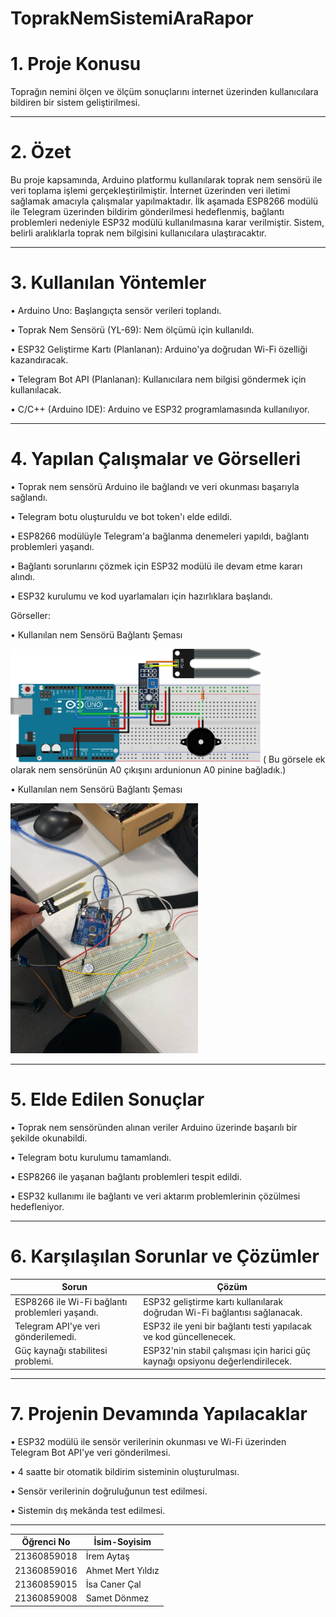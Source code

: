 # ToprakNemSistemiAraRapor

# 1. Proje Konusu
   
Toprağın nemini ölçen ve ölçüm sonuçlarını internet üzerinden kullanıcılara bildiren bir sistem geliştirilmesi.
________________________________________
# 2. Özet 
Bu proje kapsamında, Arduino platformu kullanılarak toprak nem sensörü ile veri toplama işlemi gerçekleştirilmiştir. İnternet üzerinden veri iletimi sağlamak amacıyla çalışmalar yapılmaktadır. İlk aşamada ESP8266 modülü ile Telegram üzerinden bildirim gönderilmesi hedeflenmiş, bağlantı problemleri nedeniyle ESP32 modülü kullanılmasına karar verilmiştir. Sistem, belirli aralıklarla toprak nem bilgisini kullanıcılara ulaştıracaktır.
________________________________________
# 3. Kullanılan Yöntemler

•	Arduino Uno: Başlangıçta sensör verileri toplandı.

•	Toprak Nem Sensörü (YL-69): Nem ölçümü için kullanıldı.

•	ESP32 Geliştirme Kartı (Planlanan): Arduino'ya doğrudan Wi-Fi özelliği kazandıracak.

•	Telegram Bot API (Planlanan): Kullanıcılara nem bilgisi göndermek için kullanılacak.

•	C/C++ (Arduino IDE): Arduino ve ESP32 programlamasında kullanılıyor.

________________________________________
# 4. Yapılan Çalışmalar ve Görselleri

•	Toprak nem sensörü Arduino ile bağlandı ve veri okunması başarıyla sağlandı.

•	Telegram botu oluşturuldu ve bot token'ı elde edildi.

•	ESP8266 modülüyle Telegram'a bağlanma denemeleri yapıldı, bağlantı problemleri yaşandı.

•	Bağlantı sorunlarını çözmek için ESP32 modülü ile devam etme kararı alındı.

•	ESP32 kurulumu ve kod uyarlamaları için hazırlıklara başlandı.

Görseller:

•	Kullanılan nem Sensörü Bağlantı Şeması

<img src="https://github.com/21360859018/ToprakNemSistemiAraRapor/raw/main/Figure/sekil1.png" width="400" />
( Bu görsele ek olarak nem sensörünün A0 çıkışını ardunionun A0 pinine bağladık.)


•	Kullanılan nem Sensörü Bağlantı Şeması

<img src="https://github.com/21360859018/ToprakNemSistemiAraRapor/raw/main/Figure/sekil2.jpg" width="300" />

________________________________________
# 5. Elde Edilen Sonuçlar

•	Toprak nem sensöründen alınan veriler Arduino üzerinde başarılı bir şekilde okunabildi.

•	Telegram botu kurulumu tamamlandı.

•	ESP8266 ile yaşanan bağlantı problemleri tespit edildi.

•	ESP32 kullanımı ile bağlantı ve veri aktarım problemlerinin çözülmesi hedefleniyor.

________________________________________
# 6. Karşılaşılan Sorunlar ve Çözümler

| **Sorun**                                  | **Çözüm**                                                                |
|--------------------------------------------|---------------------------------------------------------------------------|
| ESP8266 ile Wi-Fi bağlantı problemleri yaşandı. | ESP32 geliştirme kartı kullanılarak doğrudan Wi-Fi bağlantısı sağlanacak. |
| Telegram API'ye veri gönderilemedi.        | ESP32 ile yeni bir bağlantı testi yapılacak ve kod güncellenecek.       |
| Güç kaynağı stabilitesi problemi.           | ESP32'nin stabil çalışması için harici güç kaynağı opsiyonu değerlendirilecek. |

________________________________________
# 7. Projenin Devamında Yapılacaklar

•	ESP32 modülü ile sensör verilerinin okunması ve Wi-Fi üzerinden Telegram Bot API'ye veri gönderilmesi.

•	4 saatte bir otomatik bildirim sisteminin oluşturulması.

•	Sensör verilerinin doğruluğunun test edilmesi.

•	Sistemin dış mekânda test edilmesi.

________________________________________

| Öğrenci No     | İsim-Soyisim        |
|----------------|---------------------|
| 21360859018    | İrem Aytaş          |
| 21360859016    | Ahmet Mert Yıldız   |
| 21360859015    | İsa Caner Çal       |
| 21360859008    | Samet Dönmez        |
